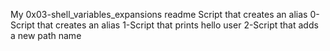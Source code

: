 My 0x03-shell_variables_expansions readme
Script that creates an alias
0-Script that creates an alias
1-Script that prints hello user
2-Script that adds a new path name
